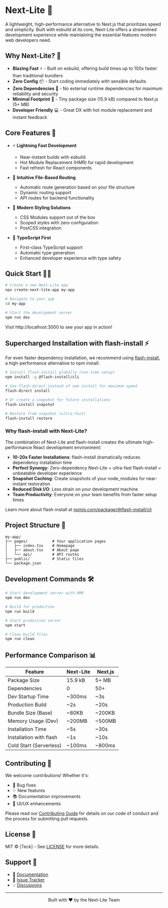 # Next-Lite 🚀

A lightweight, high-performance alternative to Next.js that prioritizes speed and simplicity. Built with esbuild at its core, Next-Lite offers a streamlined development experience while maintaining the essential features modern web developers need.

## Why Next-Lite? 🤔

- **Blazing Fast** ⚡️ - Built on esbuild, offering build times up to 100x faster than traditional bundlers
- **Zero Config** 📦 - Start coding immediately with sensible defaults
- **Zero Dependencies** 🔄 - No external runtime dependencies for maximum reliability and security
- **Minimal Footprint** 🌱 - Tiny package size (15.9 kB) compared to Next.js (5+ MB)
- **Developer Friendly** 💻 - Great DX with hot module replacement and instant feedback

## Core Features 🎯

- ⚡️ **Lightning Fast Development**
  - Near-instant builds with esbuild
  - Hot Module Replacement (HMR) for rapid development
  - Fast refresh for React components

- 📁 **Intuitive File-Based Routing**
  - Automatic route generation based on your file structure
  - Dynamic routing support
  - API routes for backend functionality

- 🎨 **Modern Styling Solutions**
  - CSS Modules support out of the box
  - Scoped styles with zero configuration
  - PostCSS integration

- 💪 **TypeScript First**
  - First-class TypeScript support
  - Automatic type generation
  - Enhanced developer experience with type safety

## Quick Start 🏃‍♂️

```bash
# Create a new Next-Lite app
npx create-next-lite-app my-app

# Navigate to your app
cd my-app

# Start the development server
npm run dev
```

Visit http://localhost:3000 to see your app in action!

## Supercharged Installation with flash-install ⚡️

For even faster dependency installation, we recommend using [flash-install](https://www.npmjs.com/package/@flash-install/cli), a high-performance alternative to npm install:

```bash
# Install flash-install globally (one-time setup)
npm install -g @flash-install/cli

# Use flash-direct instead of npm install for maximum speed
flash-direct install

# Or create a snapshot for future installations
flash-install snapshot

# Restore from snapshot (ultra-fast)
flash-install restore
```

### Why flash-install with Next-Lite?

The combination of Next-Lite and flash-install creates the ultimate high-performance React development environment:

- **10-20x Faster Installations**: flash-install dramatically reduces dependency installation time
- **Perfect Synergy**: Zero-dependency Next-Lite + ultra-fast flash-install = unbeatable developer experience
- **Snapshot Caching**: Create snapshots of your node_modules for near-instant restoration
- **Reduced Disk I/O**: Less strain on your development machine
- **Team Productivity**: Everyone on your team benefits from faster setup times

Learn more about flash-install at [npmjs.com/package/@flash-install/cli](https://www.npmjs.com/package/@flash-install/cli)

## Project Structure 📂

```
my-app/
├── pages/           # Your application pages
│   ├── index.tsx    # Homepage
│   ├── about.tsx    # About page
│   └── api/         # API routes
├── public/          # Static files
└── package.json
```

## Development Commands 🛠️

```bash
# Start development server with HMR
npm run dev

# Build for production
npm run build

# Start production server
npm start

# Clean build files
npm run clean
```

## Performance Comparison 📊

| Feature                   | Next-Lite     | Next.js       |
|---------------------------|---------------|---------------|
| Package Size              | 15.9 kB       | 5+ MB         |
| Dependencies              | 0             | 50+           |
| Dev Startup Time          | ~300ms        | ~3s           |
| Production Build          | ~2s           | ~20s          |
| Bundle Size (Base)        | ~80KB         | ~200KB        |
| Memory Usage (Dev)        | ~200MB        | ~500MB        |
| Installation Time         | ~5s           | ~30s          |
| Installation with flash   | ~1s           | ~10s          |
| Cold Start (Serverless)   | ~100ms        | ~800ms        |

## Contributing 🤝

We welcome contributions! Whether it's:
- 🐛 Bug fixes
- ✨ New features
- 📚 Documentation improvements
- 🎨 UI/UX enhancements

Please read our [Contributing Guide](CONTRIBUTING.md) for details on our code of conduct and the process for submitting pull requests.

## License 📄

MIT © [Teck] - See [LICENSE](LICENSE) for more details.

## Support 💬

- 📖 [Documentation](https://github.com/teckcode/next-lite/wiki)
- 🐛 [Issue Tracker](https://github.com/teckcode/next-lite/issues)
- 💡 [Discussions](https://github.com/teckcode/next-lite/discussions)

---

<p align="center">Built with ❤️ by the Next-Lite Team</p>
